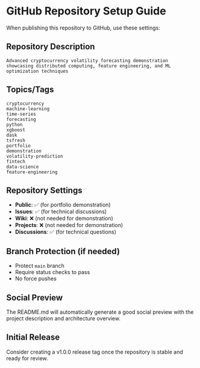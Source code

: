 # GitHub Repository Setup Guide

When publishing this repository to GitHub, use these settings:

## Repository Description
```
Advanced cryptocurrency volatility forecasting demonstration showcasing distributed computing, feature engineering, and ML optimization techniques
```

## Topics/Tags
```
cryptocurrency
machine-learning
time-series
forecasting
python
xgboost
dask
tsfresh
portfolio
demonstration
volatility-prediction
fintech
data-science
feature-engineering
```

## Repository Settings
- **Public**: ✅ (for portfolio demonstration)
- **Issues**: ✅ (for technical discussions)
- **Wiki**: ❌ (not needed for demonstration)
- **Projects**: ❌ (not needed for demonstration)
- **Discussions**: ✅ (for technical questions)

## Branch Protection (if needed)
- Protect `main` branch
- Require status checks to pass
- No force pushes

## Social Preview
The README.md will automatically generate a good social preview with the project description and architecture overview.

## Initial Release
Consider creating a v1.0.0 release tag once the repository is stable and ready for review.